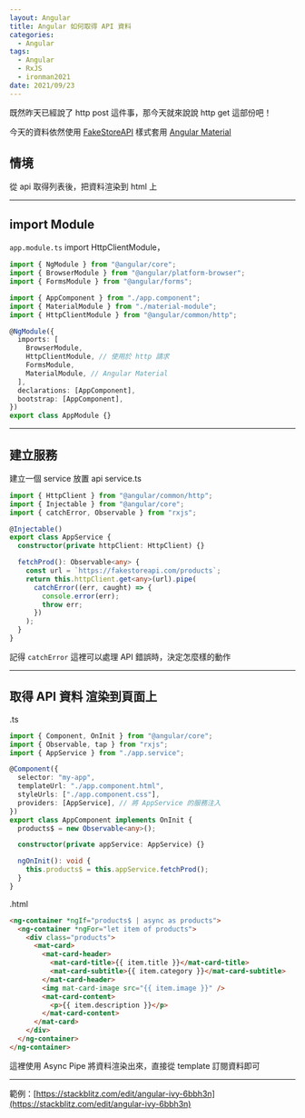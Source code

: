 ```yaml
---
layout: Angular
title: Angular 如何取得 API 資料
categories:
  - Angular
tags:
  - Angular
  - RxJS
  - ironman2021
date: 2021/09/23
---
```


既然昨天已經說了 http post 這件事，那今天就來說說 http get 這部份吧！

今天的資料依然使用 [FakeStoreAPI](https://fakestoreapi.com/docs)
樣式套用 [Angular Material](https://material.angular.io/)

## 情境

從 api 取得列表後，把資料渲染到 html 上

---

## import Module

`app.module.ts` import HttpClientModule，

```ts
import { NgModule } from "@angular/core";
import { BrowserModule } from "@angular/platform-browser";
import { FormsModule } from "@angular/forms";

import { AppComponent } from "./app.component";
import { MaterialModule } from "./material-module";
import { HttpClientModule } from "@angular/common/http";

@NgModule({
  imports: [
    BrowserModule,
    HttpClientModule, // 使用於 http 請求
    FormsModule,
    MaterialModule, // Angular Material
  ],
  declarations: [AppComponent],
  bootstrap: [AppComponent],
})
export class AppModule {}
```

---

## 建立服務

建立一個 service 放置 api
service.ts

```ts
import { HttpClient } from "@angular/common/http";
import { Injectable } from "@angular/core";
import { catchError, Observable } from "rxjs";

@Injectable()
export class AppService {
  constructor(private httpClient: HttpClient) {}

  fetchProd(): Observable<any> {
    const url = `https://fakestoreapi.com/products`;
    return this.httpClient.get<any>(url).pipe(
      catchError((err, caught) => {
        console.error(err);
        throw err;
      })
    );
  }
}
```

記得 `catchError` 這裡可以處理 API 錯誤時，決定怎麼樣的動作

---

## 取得 API 資料 渲染到頁面上

.ts

```ts
import { Component, OnInit } from "@angular/core";
import { Observable, tap } from "rxjs";
import { AppService } from "./app.service";

@Component({
  selector: "my-app",
  templateUrl: "./app.component.html",
  styleUrls: ["./app.component.css"],
  providers: [AppService], // 將 AppService 的服務注入
})
export class AppComponent implements OnInit {
  products$ = new Observable<any>();

  constructor(private appService: AppService) {}

  ngOnInit(): void {
    this.products$ = this.appService.fetchProd();
  }
}
```

.html

```html
<ng-container *ngIf="products$ | async as products">
  <ng-container *ngFor="let item of products">
    <div class="products">
      <mat-card>
        <mat-card-header>
          <mat-card-title>{{ item.title }}</mat-card-title>
          <mat-card-subtitle>{{ item.category }}</mat-card-subtitle>
        </mat-card-header>
        <img mat-card-image src="{{ item.image }}" />
        <mat-card-content>
          <p>{{ item.description }}</p>
        </mat-card-content>
      </mat-card>
    </div>
  </ng-container>
</ng-container>
```

這裡使用 Async Pipe 將資料渲染出來，直接從 template 訂閱資料即可

---

範例：[https://stackblitz.com/edit/angular-ivy-6bbh3n](https://stackblitz.com/edit/angular-ivy-6bbh3n)
